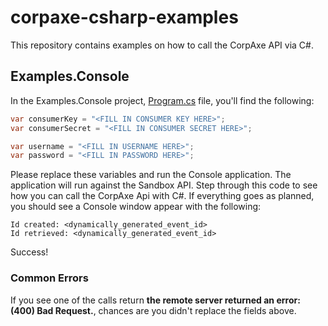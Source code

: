 # corpaxe-csharp-examples

This repository contains examples on how to call the CorpAxe API via C#.

## Examples.Console

In the Examples.Console project, [Program.cs](src/CorpAxe.Examples/Examples.Console/Program.cs) file, you'll find the following:

```csharp
var consumerKey = "<FILL IN CONSUMER KEY HERE>";
var consumerSecret = "<FILL IN CONSUMER SECRET HERE>";

var username = "<FILL IN USERNAME HERE>";
var password = "<FILL IN PASSWORD HERE>";
```

Please replace these variables and run the Console application.  The application will run against the Sandbox API.  Step through this code to see how you can call the CorpAxe Api with C#. If everything goes as planned, you should see a Console window appear with the following:

```winbatch
Id created: <dynamically_generated_event_id>
Id retrieved: <dynamically_generated_event_id>
```

Success!

### Common Errors

If you see one of the calls return **the remote server returned an error: (400) Bad Request.**, chances are you didn't replace the fields above. 
